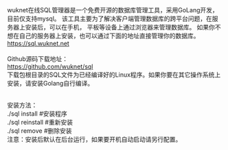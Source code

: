 wuknet在线SQL管理器是一个免费开源的数据库管理工具，采用GoLang开发， 目前仅支持mysql。 该工具主要为了解决客户端管理数据库的跨平台问题，在服务器上安装后，可以在手机， 平板等设备上通过浏览器来管理数据库。
如果你不想在自己的服务器上安装，也可以通过下面的地址直接管理你的数据库。<br />
https://sql.wuknet.net<br /><br />
Github源码下载地址：<br />
https://github.com/wuknet/sql<br />
下载包根目录的SQL文件为已经编译好的Linux程序。如果你要在其它操作系统上安装，请安装Golang自行编译。<br /><br />

安装方法：<br />
./sql install #安装程序<br />
./sql reinstall #重新安装<br />
./sql remove #删除安装<br />
注意：安装后默认在后台运行，如果要开机自动启动请另行配置。
